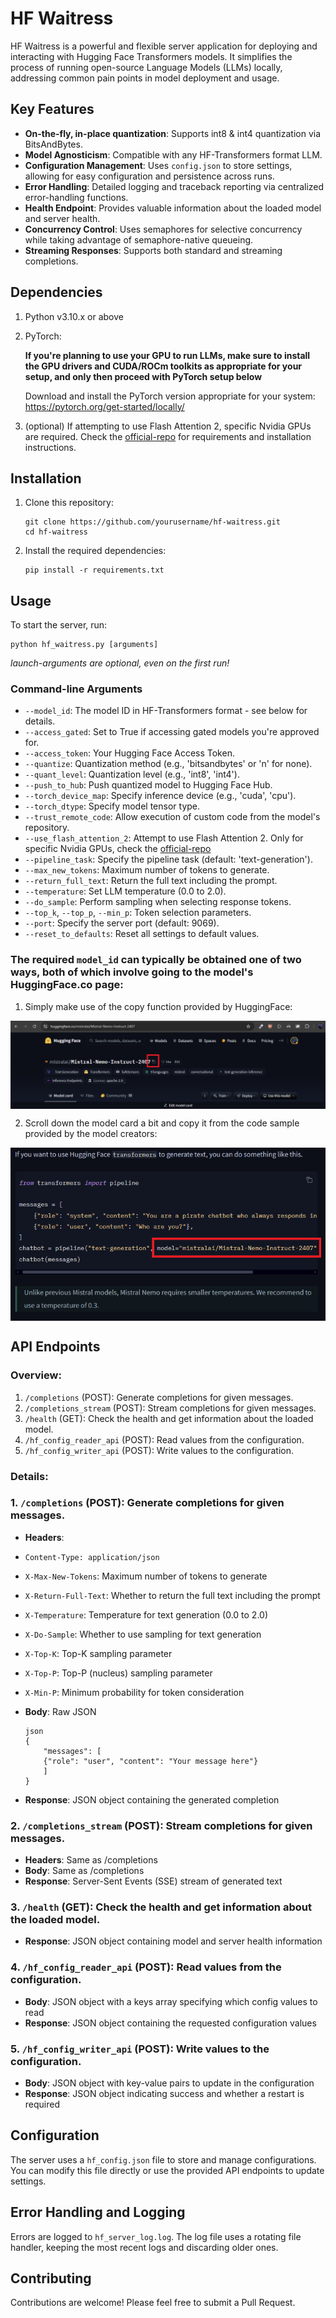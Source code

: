 # HF Waitress

HF Waitress is a powerful and flexible server application for deploying and interacting with Hugging Face Transformers models. It simplifies the process of running open-source Language Models (LLMs) locally, addressing common pain points in model deployment and usage.

## Key Features

- **On-the-fly, in-place quantization**: Supports int8 & int4 quantization via BitsAndBytes.
- **Model Agnosticism**: Compatible with any HF-Transformers format LLM.
- **Configuration Management**: Uses `config.json` to store settings, allowing for easy configuration and persistence across runs.
- **Error Handling**: Detailed logging and traceback reporting via centralized error-handling functions.
- **Health Endpoint**: Provides valuable information about the loaded model and server health.
- **Concurrency Control**: Uses semaphores for selective concurrency while taking advantage of semaphore-native queueing.
- **Streaming Responses**: Supports both standard and streaming completions.

## Dependencies

1. Python v3.10.x or above

2. PyTorch:

    **If you're planning to use your GPU to run LLMs, make sure to install the GPU drivers and CUDA/ROCm toolkits as appropriate for your setup, and only then proceed with PyTorch setup below**

    Download and install the PyTorch version appropriate for your system: https://pytorch.org/get-started/locally/

3. (optional) If attempting to use Flash Attention 2, specific Nvidia GPUs are required. Check the [official-repo](https://github.com/Dao-AILab/flash-attention) for requirements and installation instructions.

## Installation

1. Clone this repository:

    ```
    git clone https://github.com/yourusername/hf-waitress.git
    cd hf-waitress
    ```

2. Install the required dependencies:

    ```
    pip install -r requirements.txt
    ```

## Usage

To start the server, run:

```
python hf_waitress.py [arguments]
```
*launch-arguments are optional, even on the first run!*

### Command-line Arguments

- `--model_id`: The model ID in HF-Transformers format - see below for details.
- `--access_gated`: Set to True if accessing gated models you're approved for.
- `--access_token`: Your Hugging Face Access Token.
- `--quantize`: Quantization method (e.g., 'bitsandbytes' or 'n' for none).
- `--quant_level`: Quantization level (e.g., 'int8', 'int4').
- `--push_to_hub`: Push quantized model to Hugging Face Hub.
- `--torch_device_map`: Specify inference device (e.g., 'cuda', 'cpu').
- `--torch_dtype`: Specify model tensor type.
- `--trust_remote_code`: Allow execution of custom code from the model's repository.
- `--use_flash_attention_2`: Attempt to use Flash Attention 2. Only for specific Nvidia GPUs, check the [official-repo](https://github.com/Dao-AILab/flash-attention) 
- `--pipeline_task`: Specify the pipeline task (default: 'text-generation').
- `--max_new_tokens`: Maximum number of tokens to generate.
- `--return_full_text`: Return the full text including the prompt.
- `--temperature`: Set LLM temperature (0.0 to 2.0).
- `--do_sample`: Perform sampling when selecting response tokens.
- `--top_k`, `--top_p`, `--min_p`: Token selection parameters.
- `--port`: Specify the server port (default: 9069).
- `--reset_to_defaults`: Reset all settings to default values.

### The required `model_id` can typically be obtained one of two ways, both of which involve going to the model's HuggingFace.co page:

1. Simply make use of the copy function provided by HuggingFace:

<p align="center">
<img src="https://github.com/abgulati/hf-server/blob/main/images/hf-copy.png"  align="center">
</p>

2. Scroll down the model card a bit and copy it from the code sample provided by the model creators:

<p align="center">
<img src="https://github.com/abgulati/hf-server/blob/main/images/hf-sample.png"  align="center">
</p>

## API Endpoints

### Overview:

1. `/completions` (POST): Generate completions for given messages.
2. `/completions_stream` (POST): Stream completions for given messages.
3. `/health` (GET): Check the health and get information about the loaded model.
4. `/hf_config_reader_api` (POST): Read values from the configuration.
5. `/hf_config_writer_api` (POST): Write values to the configuration.

### Details:

### 1. `/completions` (POST): Generate completions for given messages.

- **Headers**:
- `Content-Type: application/json`
- `X-Max-New-Tokens`: Maximum number of tokens to generate
- `X-Return-Full-Text`: Whether to return the full text including the prompt
- `X-Temperature`: Temperature for text generation (0.0 to 2.0)
- `X-Do-Sample`: Whether to use sampling for text generation
- `X-Top-K`: Top-K sampling parameter
- `X-Top-P`: Top-P (nucleus) sampling parameter
- `X-Min-P`: Minimum probability for token consideration

- **Body**: Raw JSON
    ```
    json
    {
        "messages": [
        {"role": "user", "content": "Your message here"}
        ]
    }

- **Response**: JSON object containing the generated completion

### 2. `/completions_stream` (POST): Stream completions for given messages.

- **Headers**: Same as /completions
- **Body**: Same as /completions
- **Response**: Server-Sent Events (SSE) stream of generated text

### 3. `/health` (GET): Check the health and get information about the loaded model.

- **Response**: JSON object containing model and server health information

### 4. `/hf_config_reader_api` (POST): Read values from the configuration.

- **Body**: JSON object with a keys array specifying which config values to read
- **Response**: JSON object containing the requested configuration values

### 5. `/hf_config_writer_api` (POST): Write values to the configuration.

- **Body**: JSON object with key-value pairs to update in the configuration
- **Response**: JSON object indicating success and whether a restart is required

## Configuration

The server uses a `hf_config.json` file to store and manage configurations. You can modify this file directly or use the provided API endpoints to update settings.

## Error Handling and Logging

Errors are logged to `hf_server_log.log`. The log file uses a rotating file handler, keeping the most recent logs and discarding older ones.

## Contributing

Contributions are welcome! Please feel free to submit a Pull Request.